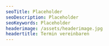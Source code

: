 ```yaml
---
seoTitle: Placeholder
seoDescription: Placeholder
seoKeywords: Placeholder
headerimage: /assets/headerimage.jpg
headertitle: Termin vereinbaren
---
```

